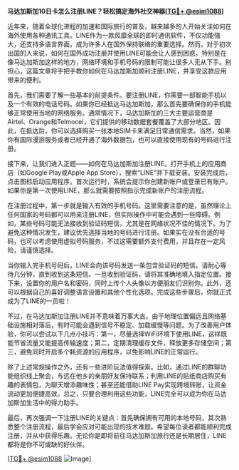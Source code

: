 **马达加斯加10日卡怎么注册LINE？轻松搞定海外社交神器[[TG💪+ @esim1088](https://t.me/s/esim1088)]**

近年来，随着全球化进程的加速和国际旅行的普及，越来越多的人开始关注如何在海外使用各种通讯工具。LINE作为一款风靡全球的即时通讯软件，不仅功能强大，还支持多语言界面，成为许多人在国外保持联络的重要选择。然而，对于初次出国的人来说，如何在国外成功注册并使用LINE可能会让人感到困惑。特别是在像马达加斯加这样的地方，网络环境和手机号码的限制可能让很多人无从下手。别担心，这篇文章将手把手教你如何在马达加斯加顺利注册LINE，并享受这款应用带来的便利。

首先，我们需要了解一些基本的前提条件。要注册LINE，你需要一部智能手机以及一个有效的电话号码。如果你已经抵达马达加斯加，那么首先要确保你的手机能够正常使用当地的网络服务。通常情况下，马达加斯加的三大主要运营商是Airtel、Orange和Telmocel，它们提供的移动数据套餐覆盖了大部分地区。因此，在抵达后，你可以选择购买一张本地SIM卡来满足日常通信需求。当然，如果你有国际漫游服务或者已经开通了海外数据包，也可以直接使用现有的号码进行注册。

接下来，让我们进入正题——如何在马达加斯加注册LINE。打开手机上的应用商店（如Google Play或Apple App Store），搜索“LINE”并下载安装。安装完成后，点击图标启动应用程序。首次运行时，系统会提示你创建新账户或登录已有账户。如果你是第一次使用LINE，那么就需要按照指示完成新账户的注册流程。

在注册过程中，第一步就是输入有效的手机号码。这里需要注意的是，虽然理论上任何国家的号码都可以用来注册LINE，但实际操作中可能会遇到一些障碍。例如，某些号码可能无法接收到验证码短信，尤其是在网络状况不佳的情况下。为了避免这种情况发生，建议优先选择当地的号码进行注册。如果实在没有合适的号码，也可以考虑使用虚拟号码服务，不过这需要额外支付费用，并且存在一定风险，请谨慎选择。

当你输入完手机号码后，LINE会向该号码发送一条包含验证码的短信。请耐心等待几分钟，直到收到这条短信。一旦收到验证码，请将其准确地填入指定位置。接下来，设置你的用户名和密码，同时上传个人头像以方便朋友们识别你。此外，还可以根据自己的喜好调整语言设置和其他个性化选项。完成这些步骤后，你就正式成为了LINE的一员啦！

不过，在马达加斯加注册LINE并不意味着万事大吉。由于地理位置偏远且网络基础设施相对落后，有时可能会遇到信号不稳定、加载缓慢等问题。为了改善用户体验，你可以尝试以下几点小技巧：第一，尽量选择WiFi环境下使用LINE，这样既能节省流量又能提高传输速度；第二，定期清理缓存文件，释放更多存储空间；第三，避免同时开启多个耗资源的应用程序，以免影响LINE的正常运行。

除了上述常规操作之外，还有一些进阶玩法值得探索。比如，通过LINE的群聊功能组织线上聚会，与远在他乡的亲朋好友保持联系；利用LINE的贴纸商店购买有趣的表情包，为聊天增添趣味性；甚至还能借助LINE Pay实现跨境转账，让资金流动更加便捷高效。总之，只要合理利用这些功能，LINE完全可以成为你在马达加斯加生活中的得力助手。

最后，再次强调一下注册LINE的关键点：首先确保拥有可用的本地号码，其次熟悉整个注册流程，最后学会应对可能出现的技术难题。希望每位读者都能顺利完成注册，并从中获得乐趣。无论你是即将前往马达加斯加旅行还是长期居住，LINE都将是你不可或缺的好伙伴。

[[TG💪+ @esim1088](https://t.me/s/esim1088) ![Image](https://i.postimg.cc/4NQfJmqS/Snipaste-2025-05-13-00-14-12.png)]